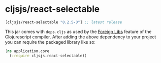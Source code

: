 # cljsjs/react-selectable

[](dependency)
```clojure
[cljsjs/react-selectable "0.2.5-0"] ;; latest release
```
[](/dependency)

This jar comes with `deps.cljs` as used by the [Foreign Libs][flibs] feature
of the Clojurescript compiler. After adding the above dependency to your project
you can require the packaged library like so:

```clojure
(ns application.core
  (:require cljsjs.react-selectable))
```

[flibs]: https://github.com/clojure/clojurescript/wiki/Packaging-Foreign-Dependencies
